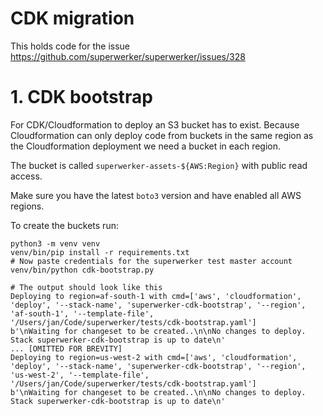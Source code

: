 # CDK migration

This holds code for the issue https://github.com/superwerker/superwerker/issues/328

# 1. CDK bootstrap

For CDK/Cloudformation to deploy an S3 bucket has to exist. Because Cloudformation can only
deploy code from buckets in the same region as the Cloudformation deployment we need a bucket in each region.

The bucket is called `superwerker-assets-${AWS:Region}` with public read access. 

Make sure you have the latest `boto3` version and have enabled all AWS regions.

To create the buckets run:

```shell
python3 -m venv venv
venv/bin/pip install -r requirements.txt
# Now paste credentials for the superwerker test master account
venv/bin/python cdk-bootstrap.py

# The output should look like this
Deploying to region=af-south-1 with cmd=['aws', 'cloudformation', 'deploy', '--stack-name', 'superwerker-cdk-bootstrap', '--region', 'af-south-1', '--template-file', '/Users/jan/Code/superwerker/tests/cdk-bootstrap.yaml']
b'\nWaiting for changeset to be created..\n\nNo changes to deploy. Stack superwerker-cdk-bootstrap is up to date\n'
... [OMITTED FOR BREVITY]
Deploying to region=us-west-2 with cmd=['aws', 'cloudformation', 'deploy', '--stack-name', 'superwerker-cdk-bootstrap', '--region', 'us-west-2', '--template-file', '/Users/jan/Code/superwerker/tests/cdk-bootstrap.yaml']
b'\nWaiting for changeset to be created..\n\nNo changes to deploy. Stack superwerker-cdk-bootstrap is up to date\n'
```



